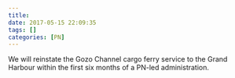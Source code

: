 ```yaml
---
title:
date: 2017-05-15 22:09:35
tags: []
categories: [PN]
---
```


We will reinstate the Gozo Channel cargo ferry service to the Grand Harbour within the first six months of a PN-led administration.